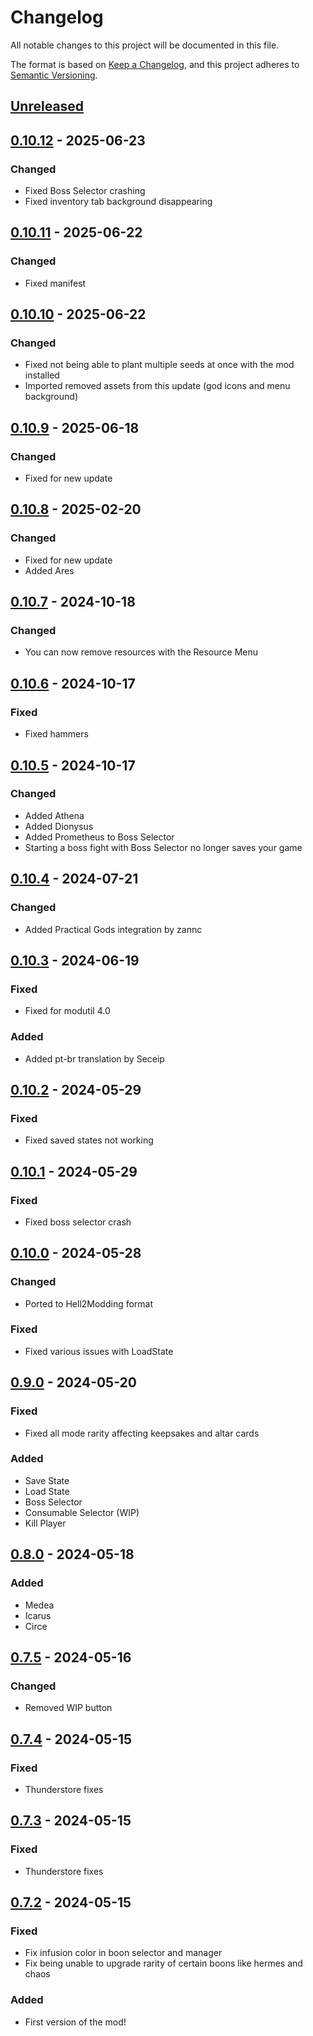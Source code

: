 # Changelog

All notable changes to this project will be documented in this file.

The format is based on [Keep a Changelog](https://keepachangelog.com/en/1.1.0/),
and this project adheres to [Semantic Versioning](https://semver.org/spec/v2.0.0.html).

## [Unreleased]

## [0.10.12] - 2025-06-23

### Changed

- Fixed Boss Selector crashing
- Fixed inventory tab background disappearing

## [0.10.11] - 2025-06-22

### Changed

- Fixed manifest

## [0.10.10] - 2025-06-22

### Changed

- Fixed not being able to plant multiple seeds at once with the mod installed
- Imported removed assets from this update (god icons and menu background)

## [0.10.9] - 2025-06-18

### Changed

- Fixed for new update

## [0.10.8] - 2025-02-20

### Changed

- Fixed for new update
- Added Ares

## [0.10.7] - 2024-10-18

### Changed

- You can now remove resources with the Resource Menu

## [0.10.6] - 2024-10-17

### Fixed

- Fixed hammers

## [0.10.5] - 2024-10-17

### Changed

- Added Athena
- Added Dionysus
- Added Prometheus to Boss Selector
- Starting a boss fight with Boss Selector no longer saves your game

## [0.10.4] - 2024-07-21

### Changed

- Added Practical Gods integration by zannc

## [0.10.3] - 2024-06-19

### Fixed

- Fixed for modutil 4.0

### Added

- Added pt-br translation by Seceip

## [0.10.2] - 2024-05-29

### Fixed

- Fixed saved states not working

## [0.10.1] - 2024-05-29

### Fixed

- Fixed boss selector crash

## [0.10.0] - 2024-05-28

### Changed

- Ported to Hell2Modding format

### Fixed

- Fixed various issues with LoadState

## [0.9.0] - 2024-05-20

### Fixed

- Fixed all mode rarity affecting keepsakes and altar cards

### Added

- Save State
- Load State
- Boss Selector
- Consumable Selector (WIP)
- Kill Player

## [0.8.0] - 2024-05-18

### Added

- Medea
- Icarus
- Circe

## [0.7.5] - 2024-05-16

### Changed

- Removed WIP button

## [0.7.4] - 2024-05-15

### Fixed

- Thunderstore fixes

## [0.7.3] - 2024-05-15

### Fixed

- Thunderstore fixes

## [0.7.2] - 2024-05-15

### Fixed

- Fix infusion color in boon selector and manager
- Fix being unable to upgrade rarity of certain boons like hermes and chaos

### Added

- First version of the mod!

[unreleased]: https://github.com/PonyWarrior/PonyMenu/compare/0.10.12...HEAD
[0.10.12]: https://github.com/PonyWarrior/PonyMenu/compare/0.10.11...0.10.12
[0.10.11]: https://github.com/PonyWarrior/PonyMenu/compare/0.10.10...0.10.11
[0.10.10]: https://github.com/PonyWarrior/PonyMenu/compare/0.10.9...0.10.10
[0.10.9]: https://github.com/PonyWarrior/PonyMenu/compare/0.10.8...0.10.9
[0.10.8]: https://github.com/PonyWarrior/PonyMenu/compare/0.10.7...0.10.8
[0.10.7]: https://github.com/PonyWarrior/PonyMenu/compare/0.10.6...0.10.7
[0.10.6]: https://github.com/PonyWarrior/PonyMenu/compare/0.10.5...0.10.6
[0.10.5]: https://github.com/PonyWarrior/PonyMenu/compare/0.10.4...0.10.5
[0.10.4]: https://github.com/PonyWarrior/PonyMenu/compare/0.10.3...0.10.4
[0.10.3]: https://github.com/PonyWarrior/PonyMenu/compare/0.10.2...0.10.3
[0.10.2]: https://github.com/PonyWarrior/PonyMenu/compare/0.10.1...0.10.2
[0.10.1]: https://github.com/PonyWarrior/PonyMenu/compare/0.10.0...0.10.1
[0.10.0]: https://github.com/PonyWarrior/PonyMenu/compare/0.9.0...0.10.0
[0.9.0]: https://github.com/PonyWarrior/PonyMenu/compare/0.8.0...0.9.0
[0.8.0]: https://github.com/PonyWarrior/PonyMenu/compare/0.7.5...0.8.0
[0.7.5]: https://github.com/PonyWarrior/PonyMenu/compare/0.7.4...0.7.5
[0.7.4]: https://github.com/PonyWarrior/PonyMenu/compare/0.7.3...0.7.4
[0.7.3]: https://github.com/PonyWarrior/PonyMenu/compare/0.7.2...0.7.3
[0.7.2]: https://github.com/PonyWarrior/PonyMenu/compare/013ff8c60de07956d7d0b7629076b09d4cad44dc...0.7.2
